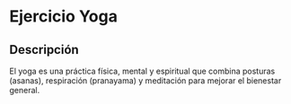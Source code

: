 # Ejercicio Yoga

## Descripción

El yoga es una práctica física, mental y espiritual que combina posturas (asanas), respiración (pranayama) y meditación para mejorar el bienestar general.